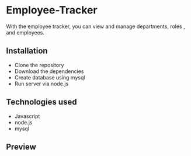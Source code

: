 # Employee-Tracker
With the employee tracker, you can view and manage departments, roles , and employees.

## Installation
- Clone the repository
- Download the dependencies
- Create database using mysql
- Run server via node.js

## Technologies used
- Javascript
- node.js
- mysql

## Preview
